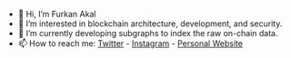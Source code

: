 - 👋 Hi, I’m Furkan Akal
- 👀 I’m interested in blockchain architecture, development, and security.
- 🌱 I’m currently developing subgraphs to index the raw on-chain data.
- 📫 How to reach me: [Twitter](https://twitter.com/furkanakaldev) - [Instagram](https://instagram.com/furkanakaldev) - [Personal Website](https://furkanakal.space)

<!---
furkanakal/furkanakal is a ✨ special ✨ repository because its `README.md` (this file) appears on your GitHub profile.
You can click the Preview link to take a look at your changes.
--->
